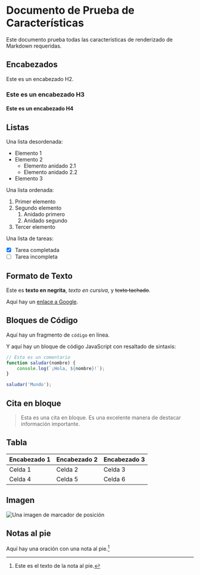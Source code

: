 # Documento de Prueba de Características

Este documento prueba todas las características de renderizado de Markdown requeridas.

## Encabezados

Este es un encabezado H2.

### Este es un encabezado H3

#### Este es un encabezado H4

## Listas

Una lista desordenada:
- Elemento 1
- Elemento 2
  - Elemento anidado 2.1
  - Elemento anidado 2.2
- Elemento 3

Una lista ordenada:
1. Primer elemento
2. Segundo elemento
   1. Anidado primero
   2. Anidado segundo
3. Tercer elemento

Una lista de tareas:
- [x] Tarea completada
- [ ] Tarea incompleta

## Formato de Texto

Este es **texto en negrita**, *texto en cursiva*, y ~~texto tachado~~.

Aquí hay un [enlace a Google](https://www.google.com).

## Bloques de Código

Aquí hay un fragmento de `código` en línea.

Y aquí hay un bloque de código JavaScript con resaltado de sintaxis:

```javascript
// Esto es un comentario
function saludar(nombre) {
    console.log(`¡Hola, ${nombre}!`);
}

saludar('Mundo');
```

## Cita en bloque

> Esta es una cita en bloque. Es una excelente manera de destacar información importante.

## Tabla

| Encabezado 1 | Encabezado 2 | Encabezado 3 |
|--------------|--------------|--------------|
| Celda 1      | Celda 2      | Celda 3      |
| Celda 4      | Celda 5      | Celda 6      |

## Imagen

![Una imagen de marcador de posición](https://via.placeholder.com/400x200 "Imagen de Marcador de Posición")

## Notas al pie

Aquí hay una oración con una nota al pie.[^1]

[^1]: Este es el texto de la nota al pie.